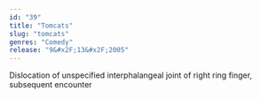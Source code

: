 ```yaml
---
id: "39"
title: "Tomcats"
slug: "tomcats"
genres: "Comedy"
release: "9&#x2F;13&#x2F;2005"
---
```


Dislocation of unspecified interphalangeal joint of right ring finger, subsequent encounter

